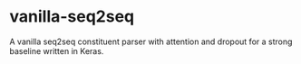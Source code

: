 # vanilla-seq2seq
A vanilla seq2seq constituent parser with attention and dropout for a strong baseline written in Keras.
